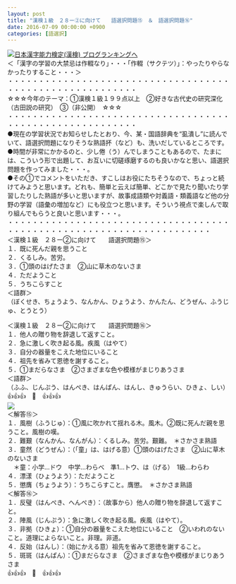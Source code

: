 ```yaml
---
layout: post
title: "漢検１級　２８ー②に向けて　　語選択問題⑮　＆　語選択問題⑯"
date: 2016-07-09 00:00:00 +0900
categories: [語選択]
---
```


[![](/syuusyuu9701/assets/images/漢検１級-２８ー②に向けて-語選択問題⑮-＆-語選択問題⑯-br_c_3028_1.gif)](http://blog.with2.net/link.php?1659096:3028 "日本漢字能力検定(漢検) ブログランキングへ")[日本漢字能力検定(漢検) ブログランキングへ](http://blog.with2.net/link.php?1659096:3028)  
＜「漢字の学習の大禁忌は作輟なり」・・・「作輟（サクテツ）」：やったりやらなかったりすること・・・＞  
・・・・・・・・・・・・・・・・・・・・・・・・・・・・・・・・・・・・・・・・・・・・・・・・・・・・・・・・・  
☆☆☆今年のテーマ：①漢検１級１９９点以上　②好きな古代史の研究深化（古田説の研究）　③（非公開）　☆☆☆　　  
・・・・・・・・・・・・・・・・・・・・・・・・・・・・・・・・・・・・・・・・・・・・・・・・・・・・・・・・・  
●現在の学習状況でお知らせしたとおり、今、某・国語辞典を“虱潰し”に読んでいて、語選択問題になりそうな熟語抔（など）も、洗いだしているところです。  
●時間が非常にかかるのと、少し倦（う）んでしまうこともあるので、たまには、こういう形で出題して、お互いに切磋琢磨するのも良いかなと思い、語選択問題を作ってみました・・・。  
●その①でコメントをいただき、すこしはお役にたちそうなので、ちょっと続けてみようと思います。どれも、簡単と云えば簡単、どこかで見たり聞いたり学習したりした熟語が多いと思いますが、故事成語類や対義語・類義語など他の分野の学習（語彙の増加など）にも役立つと思います。そういう視点で楽しんで取り組んでもらうと良いと思います・・・。  
・・・・・・・・・・・・・・・・・・・・・・・・・・・・・・・・・・・・・・・・・・・・・・・・・・・・・・・・・・・・・・・・・・・・・  
＜漢検１級　２８ー②に向けて　　語選択問題⑮＞  
１．既に死んだ親を思うこと  
２．くるしみ。苦労。  
３．①頭のはげたさま　②山に草木のないさま　  
４．ただようこと  
５．うちこらすこと  
＜語群＞  
（ぼくせき、ちょうよう、なんかん、ひょうよう、かんたん、どうぜん、ふうじゅ、とうとう）  
  
＜漢検１級　２８ー②に向けて　　語選択問題⑯＞  
１．他人の贈り物を辞退して返すこと。  
２．急に激しく吹き起る風。疾風（はやて）  
３．自分の器量をこえた地位にいること　  
４．祖先を省みて恩徳を謝すること。  
５．①まだらなさま　②さまざまな色や模様がまじりあうさま  
＜語群＞  
（ふふ、じんぷう、はんぺき、はんぱん、はんし、きゅうらい、ひきょ、しい）  
👍👍👍　🐒　👍👍👍  
![](/syuusyuu9701/assets/images/漢検１級-２８ー②に向けて-語選択問題⑮-＆-語選択問題⑯-314e5d0fade5cf29be61c4ac3f943a31.png)  
＜解答⑮＞  
１．風樹（ふうじゅ）：①風に吹かれて揺れる木。風木。②既に死んだ親を思うこと。風樹の嘆。  
２．難艱（なんかん、なんがん）：くるしみ。苦労。艱難。　＊さかさま熟語  
３．童然（どうぜん）：（「童」は、はげる意）①頭のはげたさま　②山に草木のないさま　  
　＊童：小学…ドウ　中学…わらべ　準1…トウ、は（げる）　1級…わらわ  
４．漂漾（ひょうよう）：ただようこと  
５．懲膺（ちょうよう）：うちこらすこと。膺懲。　＊さかさま熟語  
＜解答⑯＞  
１．反璧（はんぺき、へんぺき）：（故事から）他人の贈り物を辞退して返すこと。  
２．陣風（じんぷう）：急に激しく吹き起る風。疾風（はやて）。  
３．非拠（ひきょ）：①自分の器量をこえた地位にいること　②いわれのないこと。道理によらないこと。非理。非道。  
４．反始（はんし）：（始にかえる意）祖先を省みて恩徳を謝すること。  
５．斑斑（はんぱん）：①まだらなさま　②さまざまな色や模様がまじりあうさま  
👍👍👍　🐒　👍👍👍  